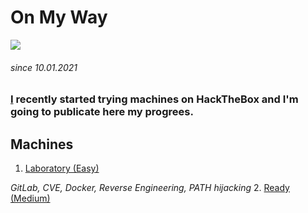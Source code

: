 # On My Way

![](https://www.daviddomoney.com/wp-content/uploads/2015/05/cat-in-the-garden.jpg)
###### since 10.01.2021

### [I](https://www.hackthebox.eu/home/users/profile/480331) recently started trying machines on HackTheBox and I'm going to publicate here my progrees.

## Machines

1. [Laboratory (Easy)](https://github.com/Pash3nlee/HackTheBox/blob/main/Easy/Laboratory.md)
  
  *GitLab, CVE, Docker, Reverse Engineering, PATH hijacking*
2. [Ready (Medium)](https://github.com/Pash3nlee/HackTheBox/blob/main/Medium/Ready.md)


